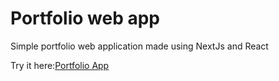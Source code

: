 # Portfolio web app

Simple portfolio web application made using NextJs and React

Try it here:[Portfolio App](https://portofolio-1mz0y0ic2-bogdanmoales-projects.vercel.app/)
